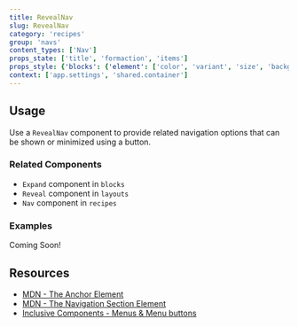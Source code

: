 ```yaml
---
title: RevealNav
slug: RevealNav
category: 'recipes'
group: 'navs'
content_types: ['Nav']
props_state: ['title', 'formaction', 'items']
props_style: {'blocks': {'element': ['color', 'variant', 'size', 'background']}}
context: ['app.settings', 'shared.container']
---
```


## Usage

Use a `RevealNav` component to provide related navigation options that can be shown or minimized using a button.

### Related Components

- `Expand` component in `blocks`
- `Reveal` component in `layouts`
- `Nav` component in `recipes`

### Examples

<p class="feedback:prose bg:default:000 variant:bare emoji:default">Coming Soon!</p>

## Resources

- [MDN - The Anchor Element](https://developer.mozilla.org/en-US/docs/Web/HTML/Element/a)
- [MDN - The Navigation Section Element](https://developer.mozilla.org/en-US/docs/Web/HTML/Element/nav)
- [Inclusive Components - Menus & Menu buttons](https://inclusive-components.design/menus-menu-buttons/)
